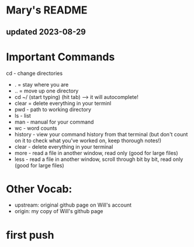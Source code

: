 # Mary's README
## updated 2023-08-29


# Important Commands
cd - change directories
- . = stay where you are
-  .. = move up one directory
- cd ~/ (start typing) (hit tab) —> it will autocomplete!
- clear = delete everything in your terminl
- pwd - path to working directory
- ls - list
- man - manual for your command
- wc - word counts
- history - view your command history from that terminal (but don't count on it to check what you've worked on, keep thorough notes!)
- clear - delete everything in your terminal
- more - read a file in another window, read only (good for large files)
- less - read a file in another window, scroll through bit by bit, read only (good for large files)

# Other Vocab:
- upstream: original github page on Will's account
- origin: my copy of Will's github page


# first push
